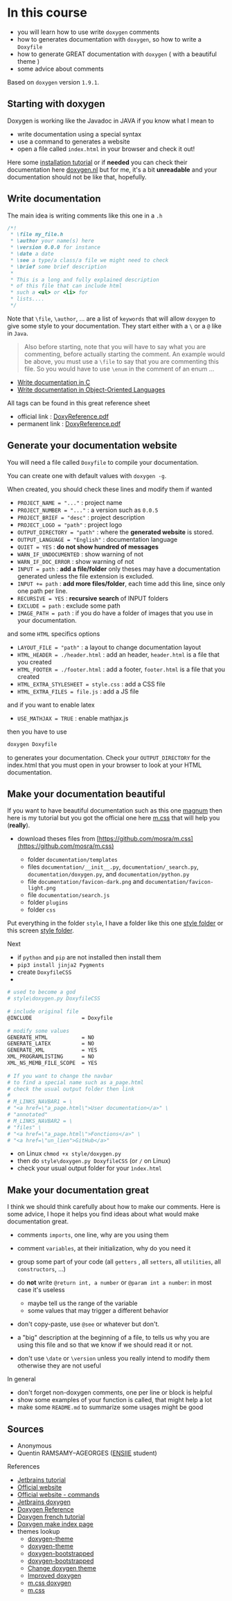 # In this course

* you will learn how to use write ``doxygen`` comments
* how to generates documentation with `doxygen`,
  so how to write a ``Doxyfile``
* how to generate GREAT documentation with ``doxygen`` (
  with a beautiful theme
  )
* some advice about comments

Based on ``doxygen`` version `1.9.1`.

## Starting with doxygen

Doxygen is working like the Javadoc in JAVA if you
know what I mean to

* write documentation using a special syntax
* use a command to generates a website
* open a file called ``index.html`` in your
browser and check it out!
  
Here some [installation tutorial](install.md)
or if **needed** you can check their documentation
here [doxygen.nl](https://www.doxygen.nl/index.html)
but for me, it's a bit **unreadable** and your
documentation should not be like that,
hopefully.

## Write documentation

The main idea is writing comments like this one
in a ``.h``

```c
/*!
 * \file my_file.h
 * \author your name(s) here
 * \version 0.0.0 for instance
 * \date a date
 * \see a type/a class/a file we might need to check
 * \brief some brief description
 *
 * This is a long and fully explained description
 * of this file that can include html
 * such a <ul> or <li> for
 * lists.... 
 */
```

Note that ``\file``, `\author`, ... are a list of `keywords`
that will allow ``doxygen`` to give some style to your
documentation. They start either with a ``\``
or a ``@`` like in `Java`.

> Also before starting, note that you will have
to say what you are commenting, before actually
starting the comment. An example would be above,
you must use a ``\file`` to say that
you are commenting this file. So you would
have to use ``\enum`` in the comment of an enum
...

* [Write documentation in C](docs/c.md)
* [Write documentation in Object-Oriented Languages](docs/oo.md)

All tags can be found in this great reference sheet

  * official link : [DoxyReference.pdf](https://www.mitk.org/images/1/1c/BugSquashingSeminars$2013-07-17-DoxyReference.pdf)
  * permanent link : [DoxyReference.pdf](download:docs/DoxyReference.pdf)

## Generate your documentation website

You will need a file called
``Doxyfile`` to compile your documentation.

You can create one with default values
with ``doxygen -g``.

When created, you should check these lines
and modify them if wanted

* ``PROJECT_NAME = "..."`` : project name
* ``PROJECT_NUMBER = "..."`` : a version such as `0.0.5`
* ``PROJECT_BRIEF = "desc"`` : project description
* ``PROJECT_LOGO = "path"`` : project logo
* ``OUTPUT_DIRECTORY = "path"`` : where the **generated website**
  is stored.
* ``OUTPUT_LANGUAGE = "English"`` : documentation language
* ``QUIET = YES`` : **do not show hundred of messages**
* ``WARN_IF_UNDOCUMENTED`` : show warning of not
* ``WARN_IF_DOC_ERROR`` : show warning of not
* ``INPUT = path`` : **add a file/folder** only theses may 
  have a documentation generated unless the file
  extension is excluded.
* ``INPUT += path`` : **add more files/folder**,
  each time add this line, since only one path per line.
* ``RECURSIVE = YES`` : **recursive search** of INPUT
  folders
* ``EXCLUDE = path`` : exclude some path
* ``IMAGE_PATH = path`` : if you do have a folder
of images that you use in your documentation.
  
and some ``HTML`` specifics options

* ``LAYOUT_FILE = "path"`` : a layout to change documentation layout
* ``HTML_HEADER = ./header.html`` : add an header, `header.html`
  is a file that you created
* ``HTML_FOOTER = ./footer.html`` : add a footer, `footer.html`
  is a file that you created
* ``HTML_EXTRA_STYLESHEET = style.css`` : add a CSS file
* ``HTML_EXTRA_FILES = file.js`` : add a JS file

and if you want to enable latex

* ``USE_MATHJAX = TRUE`` : enable mathjax.js

then you have to use

```bash
doxygen Doxyfile
```

to generates your documentation. Check your
``OUTPUT_DIRECTORY`` for the index.html that
you must open in your browser to look at
your HTML documentation.

## Make your documentation beautiful

If you want to have beautiful documentation
such as this one [magnum](https://doc.magnum.graphics/magnum/)
then here is my tutorial
but you got the official one here
[m.css](https://mcss.mosra.cz/documentation/doxygen/)
that will help you (**really**).

* download theses files from [https://github.com/mosra/m.css](https://github.com/mosra/m.css)

  * folder ``documentation/templates``
  * files ``documentation/__init__.py``,
    ``documentation/_search.py``,
   ``documentation/doxygen.py``,
    and ``documentation/python.py``
  * file ``documentation/favicon-dark.png`` and 
    ``documentation/favicon-light.png``
  * file ``documentation/search.js``
  * folder ``plugins``
  * folder ``css``
  
Put everything in the folder ``style``, I have
a folder like this one
[style folder](https://github.com/lgs-games/prim/tree/master/version_c/style)
or this screen [style folder](download:mcss_folder.png).

Next

  * if ``python`` and `pip` are not installed then install them
  * ``pip3 install jinja2 Pygments``
  * create ``DoxyfileCSS``
  *

```bash
# used to become a god
# style\doxygen.py DoxyfileCSS
    
# include original file
@INCLUDE                = Doxyfile
    
# modify some values
GENERATE_HTML           = NO
GENERATE_LATEX          = NO
GENERATE_XML            = YES
XML_PROGRAMLISTING      = NO
XML_NS_MEMB_FILE_SCOPE  = YES
    
# If you want to change the navbar
# to find a special name such as a_page.html
# check the usual output folder then link
# 
# M_LINKS_NAVBAR1 = \
# "<a href=\"a_page.html\">User documentation</a>" \
# "annotated"
# M_LINKS_NAVBAR2 = \
# "files" \
# "<a href=\"a_page.html\">Fonctions</a>" \
# "<a href=\"un_lien">GitHub</a>"
```

* on Linux `chmod +x style/doxygen.py`
* then do `style\doxygen.py DoxyfileCSS` (or `/` on Linux)
* check your usual output folder for your ``ìndex.html``

## Make your documentation great

I think we should think carefully about how to make
our comments. Here is some advice, I hope
it helps you find ideas about what would
make documentation great.

* comments ``imports``, one line, why are you using them
* comment ``variables``, at their initialization,
why do you need it
* group some part of your code (all ``getters``
  , all ``setters``, all ``utilities``, all ``constructors``,
  ...)
  
* do **not** write ``@return int, a number``
or ``@param int a number``: in most case it's useless
  
  * maybe tell us the range of the variable
  * some values that may trigger a different behavior

* don't copy-paste, use ``@see`` or whatever but don't.
* a "big" description at the beginning of a file,
to tells us why you are using this file and so that
  we know if we should read it or not.
* don't use ``\date`` or `\version` unless you really
intend to modify them otherwise they are not useful
  
In general

* don't forget non-doxygen comments, one per line or block
is helpful
* show some examples of your function is called,
that might help a lot
* make some ``README.md`` to summarize some usages might be good

## Sources

* Anonymous
* Quentin RAMSAMY–AGEORGES ([ENSIIE](https://www.ensiie.fr/) student)

References

* [Jetbrains tutorial](https://www.jetbrains.com/help/clion/creating-and-viewing-doxygen-documentation.html#assistance)
* [Official website](https://www.doxygen.nl/manual/index.html)
* [Official website - commands](https://www.doxygen.nl/manual/commands.html)
* [Jetbrains doxygen](https://stackoverflow.com/questions/62038742/modify-doxygen-template-in-clion)
* [Doxygen Reference](https://www.mitk.org/images/1/1c/BugSquashingSeminars$2013-07-17-DoxyReference.pdf)
* [Doxygen french tutorial](https://franckh.developpez.com/tutoriels/outils/doxygen/)
* [Doxygen make index page](https://stackoverflow.com/questions/9502426/how-to-make-an-introduction-page-with-doxygen)
* themes lookup
  * [doxygen-theme](https://gitlab.ti.bfh.ch/doxygen-theme/doc)
  * [doxygen-theme](  https://gitlab.ti.bfh.ch/doxygen-theme/doc)
  * [doxygen-bootstrapped](https://github.com/Velron/doxygen-bootstrapped)
  * [doxygen-bootstrapped](https://github.com/cellcortex/doxygen-bootstrapped)
  * [Change doxygen theme](https://stackoverflow.com/questions/9629779/change-the-theme-of-doxygen)
  * [Improved doxygen](https://blog.magnum.graphics/meta/improved-doxygen-documentation-and-search/)
  * [m.css doxygen](https://mcss.mosra.cz/documentation/doxygen/#basic-usage)
  * [m.css](https://github.com/mosra/m.css)